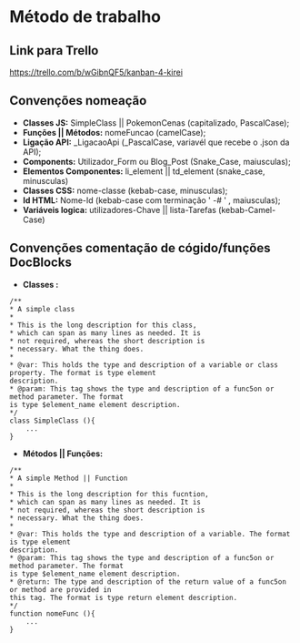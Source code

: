# Método de trabalho

## Link para Trello

https://trello.com/b/wGibnQF5/kanban-4-kirei

## Convenções nomeação

- **Classes JS:**  SimpleClass || PokemonCenas (capitalizado, PascalCase);
- **Funções || Métodos:** nomeFuncao (camelCase);
- **Ligação API:** _LigacaoApi (_PascalCase, variavél que recebe o .json da API);
- **Components:**  Utilizador_Form ou Blog_Post (Snake_Case, maiusculas);
- **Elementos Componentes:** li_element || td_element (snake_case, minusculas)
- **Classes CSS:** nome-classe (kebab-case, minusculas);
- **Id HTML:** Nome-Id  (kebab-case com terminação ' -# ' , maiusculas);
- **Variáveis logica:** utilizadores-Chave || lista-Tarefas (kebab-Camel-Case)

## Convenções comentação de cógido/funções DocBlocks

- **Classes :**

``` JS
/**
* A simple class
*
* This is the long description for this class,
* which can span as many lines as needed. It is
* not required, whereas the short description is
* necessary. What the thing does.
*
* @var: This holds the type and description of a variable or class property. The format is type element
description.
* @param: This tag shows the type and description of a func5on or method parameter. The format
is type $element_name element description.
*/
class SimpleClass (){
    ...
}
```

- **Métodos || Funções:**

``` JS
/**
* A simple Method || Function
*
* This is the long description for this fucntion,
* which can span as many lines as needed. It is
* not required, whereas the short description is
* necessary. What the thing does.
*
* @var: This holds the type and description of a variable. The format is type element
description.
* @param: This tag shows the type and description of a func5on or method parameter. The format
is type $element_name element description.
* @return: The type and description of the return value of a func5on or method are provided in
this tag. The format is type return element description.
*/
function nomeFunc (){
    ...
}
```
